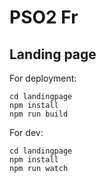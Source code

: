 # PSO2 Fr

## Landing page

For deployment:

    cd landingpage
    npm install
    npm run build

For dev:

    cd landingpage
    npm install
    npm run watch


